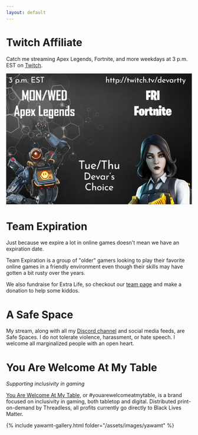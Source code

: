 ```yaml
---
layout: default
---
```



# Twitch Affiliate

Catch me streaming Apex Legends, Fortnite, and more weekdays at 3 p.m. EST on [Twitch](https://www.twitch.tv/devartty).

![Twitch Schedule](/assets/images/sched.jpg)


# Team Expiration

Just because we expire a lot in online games doesn't mean we have an expiration date.

Team Expiration is a group of "older" gamers looking to play their favorite online games in a friendly environment even though their skills may have gotten a bit rusty over the years.

We also fundraise for Extra Life, so checkout our [team page](https://www.extra-life.org/index.cfm?fuseaction=donordrive.team&teamID=56801) and make a donation to help some kiddos.

# A Safe Space

My stream, along with all my [Discord channel](https://discord.gg/PRjtw9B) and social media feeds, are Safe Spaces. I do not tolerate violence, harassment, or hate speech. I welcome all marginalized people with an open heart.

# You Are Welcome At My Table

*Supporting inclusivity in gaming*

[You Are Welcome At My Table](https://yamamt.threadless.com), or #youarewelcomeatmytable, is a brand focused on inclusivity in gaming, both tabletop and digital. Distributed print-on-demand by Threadless, all profits currently go directly to Black Lives Matter.

{% include yawamt-gallery.html folder="/assets/images/yawamt" %}